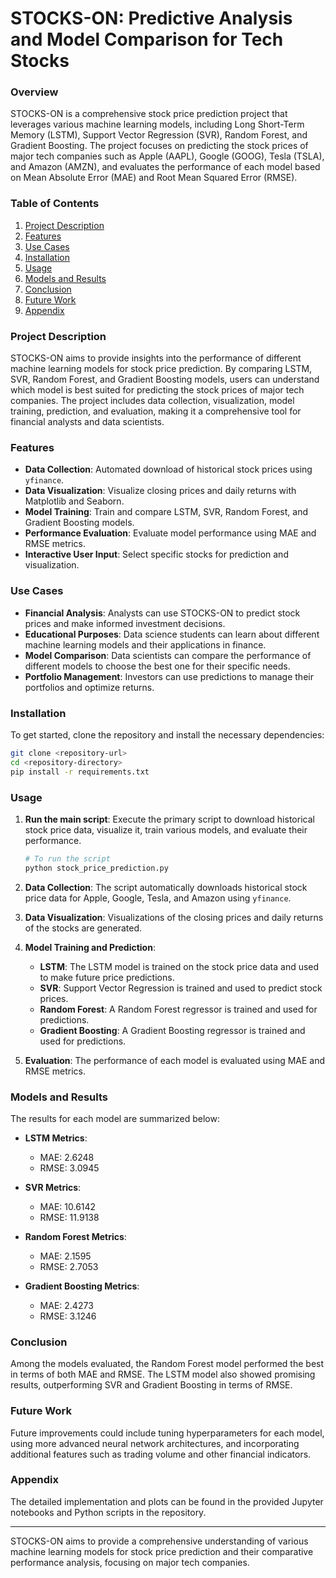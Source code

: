 # STOCKS-ON: Predictive Analysis and Model Comparison for Tech Stocks

### Overview

STOCKS-ON is a comprehensive stock price prediction project that leverages various machine learning models, including Long Short-Term Memory (LSTM), Support Vector Regression (SVR), Random Forest, and Gradient Boosting. The project focuses on predicting the stock prices of major tech companies such as Apple (AAPL), Google (GOOG), Tesla (TSLA), and Amazon (AMZN), and evaluates the performance of each model based on Mean Absolute Error (MAE) and Root Mean Squared Error (RMSE).

### Table of Contents

1. [Project Description](#project-description)
2. [Features](#features)
3. [Use Cases](#use-cases)
4. [Installation](#installation)
5. [Usage](#usage)
6. [Models and Results](#models-and-results)
7. [Conclusion](#conclusion)
8. [Future Work](#future-work)
9. [Appendix](#appendix)

### Project Description

STOCKS-ON aims to provide insights into the performance of different machine learning models for stock price prediction. By comparing LSTM, SVR, Random Forest, and Gradient Boosting models, users can understand which model is best suited for predicting the stock prices of major tech companies. The project includes data collection, visualization, model training, prediction, and evaluation, making it a comprehensive tool for financial analysts and data scientists.

### Features

- **Data Collection**: Automated download of historical stock prices using `yfinance`.
- **Data Visualization**: Visualize closing prices and daily returns with Matplotlib and Seaborn.
- **Model Training**: Train and compare LSTM, SVR, Random Forest, and Gradient Boosting models.
- **Performance Evaluation**: Evaluate model performance using MAE and RMSE metrics.
- **Interactive User Input**: Select specific stocks for prediction and visualization.

### Use Cases

- **Financial Analysis**: Analysts can use STOCKS-ON to predict stock prices and make informed investment decisions.
- **Educational Purposes**: Data science students can learn about different machine learning models and their applications in finance.
- **Model Comparison**: Data scientists can compare the performance of different models to choose the best one for their specific needs.
- **Portfolio Management**: Investors can use predictions to manage their portfolios and optimize returns.

### Installation

To get started, clone the repository and install the necessary dependencies:

```bash
git clone <repository-url>
cd <repository-directory>
pip install -r requirements.txt
```
### Usage

1. **Run the main script**: Execute the primary script to download historical stock price data, visualize it, train various models, and evaluate their performance.

    ```python
    # To run the script
    python stock_price_prediction.py
    ```

2. **Data Collection**: The script automatically downloads historical stock price data for Apple, Google, Tesla, and Amazon using `yfinance`.

3. **Data Visualization**: Visualizations of the closing prices and daily returns of the stocks are generated.

4. **Model Training and Prediction**:
    - **LSTM**: The LSTM model is trained on the stock price data and used to make future price predictions.
    - **SVR**: Support Vector Regression is trained and used to predict stock prices.
    - **Random Forest**: A Random Forest regressor is trained and used for predictions.
    - **Gradient Boosting**: A Gradient Boosting regressor is trained and used for predictions.

5. **Evaluation**: The performance of each model is evaluated using MAE and RMSE metrics.

### Models and Results

The results for each model are summarized below:

- **LSTM Metrics**:
  - MAE: 2.6248
  - RMSE: 3.0945

- **SVR Metrics**:
  - MAE: 10.6142
  - RMSE: 11.9138

- **Random Forest Metrics**:
  - MAE: 2.1595
  - RMSE: 2.7053

- **Gradient Boosting Metrics**:
  - MAE: 2.4273
  - RMSE: 3.1246

### Conclusion

Among the models evaluated, the Random Forest model performed the best in terms of both MAE and RMSE. The LSTM model also showed promising results, outperforming SVR and Gradient Boosting in terms of RMSE.

### Future Work

Future improvements could include tuning hyperparameters for each model, using more advanced neural network architectures, and incorporating additional features such as trading volume and other financial indicators.

### Appendix

The detailed implementation and plots can be found in the provided Jupyter notebooks and Python scripts in the repository.

---

STOCKS-ON aims to provide a comprehensive understanding of various machine learning models for stock price prediction and their comparative performance analysis, focusing on major tech companies.
